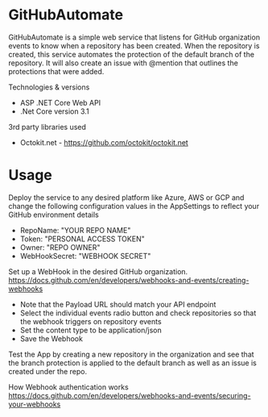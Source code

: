 # GitHubAutomate

GitHubAutomate is a simple web service that listens for GitHub organization events to know when a repository has been created. When the repository is created, this service automates the protection of the default branch of the repository. It will also create an issue with @mention that outlines the protections that were added.

Technologies & versions
*  ASP .NET Core Web API
*  .Net Core version 3.1

3rd party libraries used
*  Octokit.net - https://github.com/octokit/octokit.net

# Usage
Deploy the service to any desired platform like Azure, AWS or GCP and change the following configuration values in the AppSettings to reflect your GitHub environment details

* RepoName: "YOUR REPO NAME"
* Token: "PERSONAL ACCESS TOKEN"
* Owner: "REPO OWNER"
* WebHookSecret: "WEBHOOK SECRET"

Set up a WebHook in the desired GitHub organization. 
https://docs.github.com/en/developers/webhooks-and-events/creating-webhooks
* Note that the Payload URL should match your API endpoint
* Select the individual events radio button and check repositories so that the webhook triggers on repository events
* Set the content type to be application/json
* Save the Webhook

Test the App by creating a new repository in the organization and see that the branch protection is applied to the default branch as well as an issue is created under the repo.

How Webhook authentication works
https://docs.github.com/en/developers/webhooks-and-events/securing-your-webhooks
